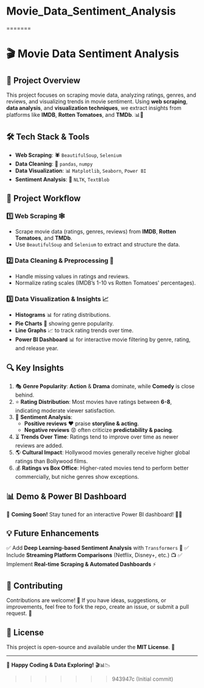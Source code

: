 
# Movie_Data_Sentiment_Analysis
=======
# 🎬 **Movie Data Sentiment Analysis**

## 📌 **Project Overview**

This project focuses on scraping movie data, analyzing ratings, genres, and reviews, and visualizing trends in movie sentiment. Using **web scraping**, **data analysis**, and **visualization techniques**, we extract insights from platforms like **IMDB**, **Rotten Tomatoes**, and **TMDb**. 📊🎥

## 🛠 **Tech Stack & Tools**

- **Web Scraping**: 🕷️ `BeautifulSoup`, `Selenium`
- **Data Cleaning**: 🧼 `pandas`, `numpy`
- **Data Visualization**: 📊 `Matplotlib`, `Seaborn`, `Power BI`
- **Sentiment Analysis**: 🤖 `NLTK`, `TextBlob`

## 🚀 **Project Workflow**

### 1️⃣ **Web Scraping** 🕸️
- Scrape movie data (ratings, genres, reviews) from **IMDB**, **Rotten Tomatoes**, and **TMDb**.
- Use `BeautifulSoup` and `Selenium` to extract and structure the data.

### 2️⃣ **Data Cleaning & Preprocessing** 🧹
- Handle missing values in ratings and reviews.
- Normalize rating scales (IMDB’s 1-10 vs Rotten Tomatoes' percentages).

### 3️⃣ **Data Visualization & Insights** 📈
- **Histograms** 📊 for rating distributions.
- **Pie Charts** 🥧 showing genre popularity.
- **Line Graphs** 📈 to track rating trends over time.
- **Power BI Dashboard** 📊 for interactive movie filtering by genre, rating, and release year.

## 🔍 **Key Insights**

1. 🎭 **Genre Popularity**: **Action** & **Drama** dominate, while **Comedy** is close behind.
2. ⭐ **Rating Distribution**: Most movies have ratings between **6-8**, indicating moderate viewer satisfaction.
3. 💬 **Sentiment Analysis**:
   - **Positive reviews** ❤️ praise **storyline & acting**.
   - **Negative reviews** 😡 often criticize **predictability & pacing**.
4. ⏳ **Trends Over Time**: Ratings tend to improve over time as newer reviews are added.
5. 🌎 **Cultural Impact**: Hollywood movies generally receive higher global ratings than Bollywood films.
6. 💰 **Ratings vs Box Office**: Higher-rated movies tend to perform better commercially, but niche genres show exceptions.

## 📊 **Demo & Power BI Dashboard**

🚀 **Coming Soon!** Stay tuned for an interactive Power BI dashboard! 🎥✨

## 💡 **Future Enhancements**

✅ Add **Deep Learning-based Sentiment Analysis** with `Transformers` 🤖
✅ Include **Streaming Platform Comparisons** (Netflix, Disney+, etc.) 📺
✅ Implement **Real-time Scraping & Automated Dashboards** ⚡

## 🤝 **Contributing**

Contributions are welcome! 🎉 If you have ideas, suggestions, or improvements, feel free to fork the repo, create an issue, or submit a pull request. 🙌

## 📜 **License**

This project is open-source and available under the **MIT License**. 📝

---
🚀 **Happy Coding & Data Exploring!** 🎬📊📉

>>>>>>> 943947c (Initial commit)
